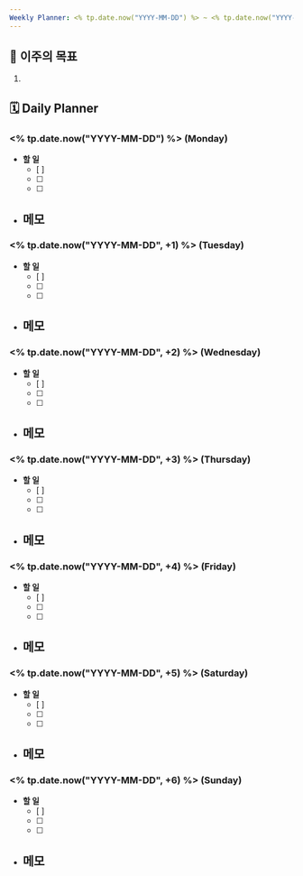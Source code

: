 ```yaml
---
Weekly Planner: <% tp.date.now("YYYY-MM-DD") %> ~ <% tp.date.now("YYYY-MM-DD", +6) %>
---
```


## 🌟 이주의 목표
1. 


## 🗓️ Daily Planner
### <% tp.date.now("YYYY-MM-DD") %> (Monday)
- **할 일**
  - [ ] 
  - [ ] 
  - [ ] 
- **메모**
	- 

### <% tp.date.now("YYYY-MM-DD", +1) %> (Tuesday)
- **할 일**
  - [ ] 
  - [ ] 
  - [ ] 
- **메모**
	- 

### <% tp.date.now("YYYY-MM-DD", +2) %> (Wednesday)
- **할 일**
  - [ ] 
  - [ ] 
  - [ ] 
- **메모**
	- 

### <% tp.date.now("YYYY-MM-DD", +3) %> (Thursday)
- **할 일**
  - [ ] 
  - [ ] 
  - [ ] 
- **메모**
	- 

### <% tp.date.now("YYYY-MM-DD", +4) %> (Friday)
- **할 일**
  - [ ] 
  - [ ] 
  - [ ] 
- **메모**
	- 

### <% tp.date.now("YYYY-MM-DD", +5) %> (Saturday)
- **할 일**
  - [ ] 
  - [ ] 
  - [ ] 
- **메모**
	- 

### <% tp.date.now("YYYY-MM-DD", +6) %> (Sunday)
- **할 일**
  - [ ] 
  - [ ] 
  - [ ] 
- **메모**
	- 


